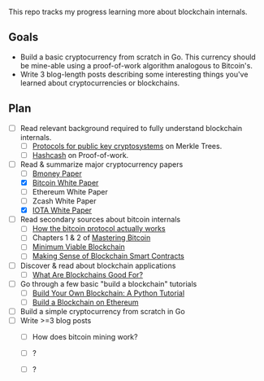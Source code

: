 This repo tracks my progress learning more about blockchain internals.

## Goals
- Build a basic cryptocurrency from scratch in Go. This currency should be mine-able using a
  proof-of-work algorithm analogous to Bitcoin's.
- Write 3 blog-length posts describing some interesting things you've learned about cryptocurrencies
  or blockchains.

## Plan
- [ ] Read relevant background required to fully understand blockchain internals.
  - [ ] [Protocols for public key cryptosystems](http://www.merkle.com/papers/Protocols.pdf) on Merkle Trees.
  - [ ] [Hashcash](http://www.hashcash.org/papers/hashcash.pdf) on Proof-of-work.
- [ ] Read & summarize major cryptocurrency papers  
  - [ ] [Bmoney Paper](http://www.weidai.com/bmoney.txt)
  - [X] [Bitcoin White Paper](notes/bitcoin-whitepaper.md)
  - [ ] Ethereum White Paper  
  - [ ] Zcash White Paper  
  - [X] [IOTA White Paper](notes/iota-whitepaper.md)
- [ ] Read secondary sources about bitcoin internals  
  - [ ] [How the bitcoin protocol actually works](http://www.michaelnielsen.org/ddi/how-the-bitcoin-protocol-actually-works/)  
  - [ ] Chapters 1 & 2 of [Mastering Bitcoin](http://chimera.labs.oreilly.com/books/1234000001802/index.html)  
  - [ ] [Minimum Viable Blockchain](https://www.igvita.com/2014/05/05/minimum-viable-block-chain/)  
  - [ ] [Making Sense of Blockchain Smart Contracts](https://www.coindesk.com/making-sense-smart-contracts/)  
- [ ] Discover & read about blockchain applications  
  - [ ] [What Are Blockchains Good For?](http://ecomunsing.com/what-are-blockchains-good-for)  
- [ ] Go through a few basic "build a blockchain" tutorials  
  - [ ] [Build Your Own Blockchain: A Python Tutorial](http://ecomunsing.com/build-your-own-blockchain)  
  - [ ] [Build a Blockchain on Ethereum](https://medium.freecodecamp.org/from-what-is-blockchain-to-building-a-blockchain-within-an-hour-4e738efc819d)  
- [ ] Build a simple cryptocurrency from scratch in Go  
- [ ] Write >=3 blog posts  
  - [ ] How does bitcoin mining work?  
  - [ ] ?  
  - [ ] ?  

